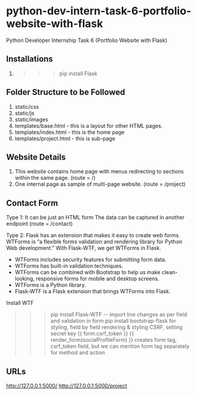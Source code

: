 # python-dev-intern-task-6-portfolio-website-with-flask
Python Developer Internship Task 6 (Portfolio Website with Flask)

## Installations ##
1. >>> pip install Flask
   
## Folder Structure to be Followed ##
1. static/css
2. static/js
3. static/images
4. templates/base.html - this is a layout for other HTML pages.
5. templates/index.html - this is the home page
6. templates/project.html - this is sub-page

## Website Details ##
1. This website contains home page with menus redirecting to sections within the same page. (route = /)
2. One internal page as sample of multi-page website. (route = /project)

## Contact Form ##
Type 1: It can be just an HTML form
The data can be captured in another endpoint (route = /contact)

Type 2: Flask has an extension that makes it easy to create web forms. WTForms is “a flexible forms validation and rendering library for Python Web development.” With Flask-WTF, we get WTForms in Flask.
 - WTForms includes security features for submitting form data.
 - WTForms has built-in validation techniques.
 - WTForms can be combined with Bootstrap to help us make clean-looking, responsive forms for mobile and desktop screens.
 - WTForms is a Python library.
 - Flask-WTF is a Flask extension that brings WTForms into Flask.

Install WTF
>>> pip install Flask-WTF -- import line changes as per field and validation in form
>>> pip install bootstrap-flask for styling, field by field rendering & styling
>>> CSRF, setting secret key {{ form.csrf_token }}
{{ render_form(socialProfileForm) }} creates form tag, csrf_token field, but we can mention form tag separately for method and action

## URLs ##
http://127.0.0.1:5000/
http://127.0.0.1:5000/project
